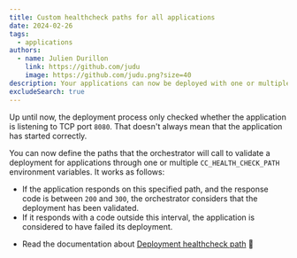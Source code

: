 ```yaml
---
title: Custom healthcheck paths for all applications
date: 2024-02-26
tags:
  - applications
authors:
  - name: Julien Durillon
    link: https://github.com/judu
    image: https://github.com/judu.png?size=40
description: Your applications can now be deployed with one or multiple custom healtchecks
excludeSearch: true
---
```


Up until now, the deployment process only checked whether the application is listening to TCP port `8080`. That doesn't always mean that the application has started correctly.

You can now define the paths that the orchestrator will call to validate a deployment for applications through one or multiple `CC_HEALTH_CHECK_PATH` environment variables. It works as follows:

* If the application responds on this specified path, and the response code is between `200` and `300`, the orchestrator considers that the deployment has been validated.
* If it responds with a code outside this interval, the application is considered to have failed its deployment.

- Read the documentation about [Deployment healthcheck path](../../doc/develop/healthcheck/) 📖

